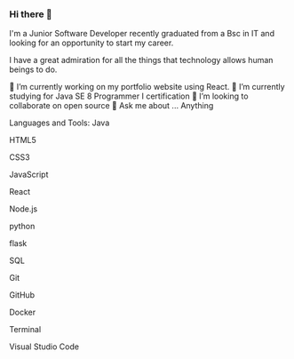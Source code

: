 ### Hi there 👋 


 I'm a Junior Software Developer recently graduated from a Bsc in IT and looking for an opportunity to start my career.

I have a great admiration for all the things that technology allows human beings to do.

🔭 I’m currently working on my portfolio website using React.
🌱 I’m currently studying for Java SE 8 Programmer I certification
👯 I’m looking to collaborate on open source
💬 Ask me about ... Anything

Languages and Tools:
Java

HTML5

CSS3

JavaScript

React

Node.js

python

flask

SQL

Git

GitHub

Docker

Terminal

Visual Studio Code


